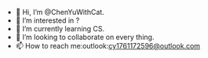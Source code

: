 - 👋 Hi, I’m @ChenYuWithCat.
- 👀 I’m interested in ?
- 🌱 I’m currently learning CS.
- 💞️ I’m looking to collaborate on every thing.
- 📫 How to reach me:outlook:cy1761172596@outlook.com

<!---
ChenYuWithJeff/ChenYuWithJeff is a ✨ special ✨ repository because its `README.md` (this file) appears on your GitHub profile.
You can click the Preview link to take a look at your changes.
--->
